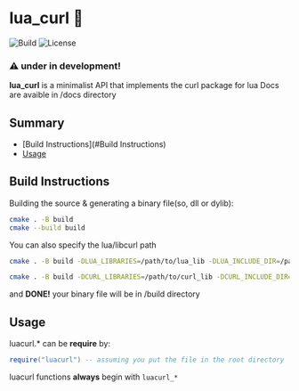 # lua_curl 🛜

![Build](https://img.shields.io/github/actions/workflow/status/MrEntrasil/luacurl/ci.yml?branch=main)
![License](https://img.shields.io/github/license/MrEntrasil/luacurl)

### ⚠️ **under in development!**
**lua_curl** is a minimalist API that implements the curl package for lua
Docs are avaible in /docs directory

## Summary
- [Build Instructions](#Build Instructions)
- [Usage](#Usage)

## Build Instructions

Building the source & generating a binary file(so, dll or dylib):
```bash
cmake . -B build
cmake --build build
```
You can also specify the lua/libcurl path
```bash
cmake . -B build -DLUA_LIBRARIES=/path/to/lua_lib -DLUA_INCLUDE_DIR=/path/to/lua_include
```
```bash
cmake . -B build -DCURL_LIBRARIES=/path/to/curl_lib -DCURL_INCLUDE_DIR=/path/to/curl_include
```

and **DONE!** your binary file will be in /build directory

## Usage

luacurl.* can be **require** by:
```lua
require("luacurl") -- assuming you put the file in the root directory
```

luacurl functions **always** begin with `luacurl_*`
